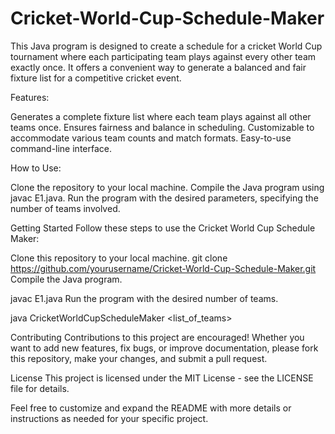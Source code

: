 # Cricket-World-Cup-Schedule-Maker
This Java program is designed to create a schedule for a cricket World Cup tournament where each participating team plays against every other team exactly once. It offers a convenient way to generate a balanced and fair fixture list for a competitive cricket event. 

Features:

Generates a complete fixture list where each team plays against all other teams once.
Ensures fairness and balance in scheduling.
Customizable to accommodate various team counts and match formats.
Easy-to-use command-line interface.

How to Use:

Clone the repository to your local machine.
Compile the Java program using javac E1.java.
Run the program with the desired parameters, specifying the number of teams involved.

Getting Started
Follow these steps to use the Cricket World Cup Schedule Maker:

Clone this repository to your local machine.
git clone https://github.com/yourusername/Cricket-World-Cup-Schedule-Maker.git
Compile the Java program.

javac E1.java
Run the program with the desired number of teams.

java CricketWorldCupScheduleMaker <list_of_teams>

Contributing
Contributions to this project are encouraged! Whether you want to add new features, fix bugs, or improve documentation, please fork this repository, make your changes, and submit a pull request.

License
This project is licensed under the MIT License - see the LICENSE file for details.

Feel free to customize and expand the README with more details or instructions as needed for your specific project.
